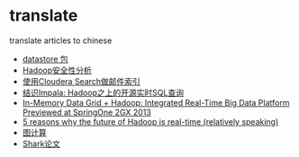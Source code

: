 translate
=========

translate articles to chinese

* [datastore 包](<https/developers.google.com/appengine/docs/go/datastore/reference.md>)
* [Hadoop安全性分析](<https/docs.google.com/document/d/1POyKfDxZaMNVJi-4c2mpJUfuSBch1arW-pc5xvUKNno.md>)
* [使用Cloudera Search做邮件索引](<http/blog.cloudera.com/blog/2013/09/email-indexing-using-cloudera-search.md>)
* [结识Impala: Hadoop之上的开源实时SQL查询](http/www.cubrid.org/blog/dev-platform/meet-impala-open-source-real-time-sql-querying-on-hadoop.md)
* [In-Memory Data Grid + Hadoop: Integrated Real-Time Big Data Platform Previewed at SpringOne 2GX 2013](http/blog.gopivotal.com/products/in-memory-data-grid-hadoop-integrated-real-time-big-data-platform-previewed-at-springone-2gx-2013.md)
* [5 reasons why the future of Hadoop is real-time (relatively speaking)](http://gigaom.com/2013/03/07/5-reasons-why-the-future-of-hadoop-is-real-time-relatively-speaking/)
* [图计算](<http/markorodriguez.com/2013/01/09/on-graph-computing.md>)
* [Shark论文](<http/www.eecs.berkeley.edu/Pubs/TechRpts/2012/EECS-2012-214.md>)
